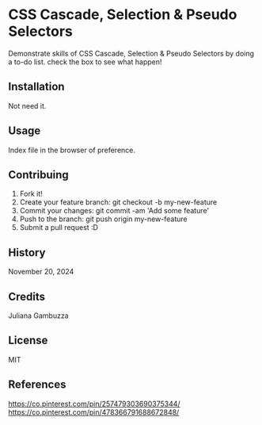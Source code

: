 # CSS Cascade, Selection & Pseudo Selectors
Demonstrate skills of CSS Cascade, Selection & Pseudo Selectors by doing a to-do list.
check the box to see what happen!

## Installation
Not need it. 

## Usage
Index file in the browser of preference.

## Contribuing
1. Fork it!
2. Create your feature branch: git checkout -b my-new-feature
3. Commit your changes: git commit -am 'Add some feature'
4. Push to the branch: git push origin my-new-feature
5. Submit a pull request :D

## History
November 20, 2024

## Credits
Juliana Gambuzza

## License
MIT

## References
https://co.pinterest.com/pin/257479303690375344/
https://co.pinterest.com/pin/478366791688672848/
